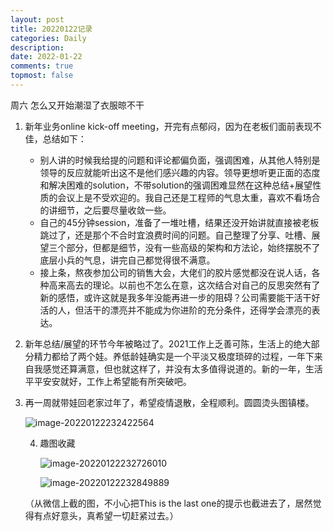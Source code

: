 ```yaml
---
layout: post
title: 20220122记录
categories: Daily
description: 
date: 2022-01-22
comments: true
topmost: false
---
```


周六 怎么又开始潮湿了衣服晾不干

1. 新年业务online kick-off meeting，开完有点郁闷，因为在老板们面前表现不佳，总结如下：

   - 别人讲的时候我给提的问题和评论都偏负面，强调困难，从其他人特别是领导的反应就能听出这不是他们感兴趣的内容。领导更想听更正面的态度和解决困难的solution，不带solution的强调困难显然在这种总结+展望性质的会议上是不受欢迎的。我自己还是工程师的气息太重，喜欢不看场合的讲细节，之后要尽量收敛一些。
   - 自己的45分钟session，准备了一堆吐槽，结果还没开始讲就直接被老板跳过了，还是那个不合时宜浪费时间的问题。自己整理了分享、吐槽、展望三个部分，但都是细节，没有一些高级的架构和方法论，始终摆脱不了底层小兵的气息，讲完自己都觉得很不满意。
   - 接上条，熬夜参加公司的销售大会，大佬们的胶片感觉都没在说人话，各种高来高去的理论。以前也不怎么在意，这次结合对自己的反思突然有了新的感悟，或许这就是我多年没能再进一步的阻碍？公司需要能干活干好活的人，但活干的漂亮并不能成为你进阶的充分条件，还得学会漂亮的表达。

2. 新年总结/展望的环节今年被略过了。2021工作上乏善可陈，生活上的绝大部分精力都给了两个娃。养低龄娃确实是一个平淡又极度琐碎的过程，一年下来自我感觉还算满意，但也就这样了，并没有太多值得说道的。新的一年，生活平平安安就好，工作上希望能有所突破吧。

3. 再一周就带娃回老家过年了，希望疫情退散，全程顺利。圆圆烫头图镇楼。

   ![image-20220122232422564](https://cdn.jsdelivr.net/gh/bong860313/MyImage/202201222324105.png)

   4. 趣图收藏

      ![image-20220122232726010](https://cdn.jsdelivr.net/gh/bong860313/MyImage/202201222327263.png)

      ![image-20220122232849889](https://cdn.jsdelivr.net/gh/bong860313/MyImage/202201222328083.png)

   （从微信上截的图，不小心把This is the last one的提示也截进去了，居然觉得有点好意头，真希望一切赶紧过去。）

